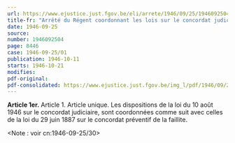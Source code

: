 ```yaml
---
url: https://www.ejustice.just.fgov.be/eli/arrete/1946/09/25/1946092504/justel
title-fr: "Arrêté du Régent coordonnant les lois sur le concordat judiciaire"
date: 1946-09-25
source:
number: 1946092504
page: 8446
case: 1946-09-25/01
publication: 1946-10-11
starts: 1946-10-21
modifies:
pdf-original:
pdf-consolidated: https://www.ejustice.just.fgov.be/img_l/pdf/1946/09/25/1946092504_F.pdf
---
```


**Article 1er.** Article 1. Article unique. Les dispositions de la loi du 10 août 1946 sur le concordat judiciaire, sont coordonnées comme suit avec celles de la loi du 29 juin 1887 sur le concordat préventif de la faillite.

<Note : voir cn:1946-09-25/30>
